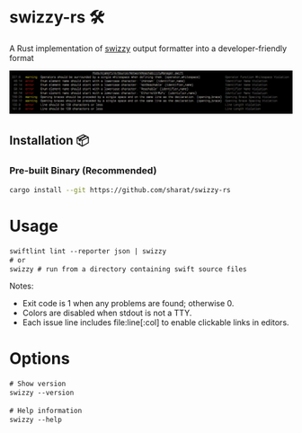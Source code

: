 # swizzy-rs 🛠️

A Rust implementation of [swizzy](https://github.com/sharat/swizzy) output formatter into a developer-friendly format

![Example Output](https://github.com/sharat/swizzy-rs/raw/main/output.png)

## Installation 📦

### Pre-built Binary (Recommended)
```bash
cargo install --git https://github.com/sharat/swizzy-rs
```

# Usage

```
swiftlint lint --reporter json | swizzy
# or
swizzy # run from a directory containing swift source files
```

Notes:
- Exit code is 1 when any problems are found; otherwise 0.
- Colors are disabled when stdout is not a TTY.
- Each issue line includes file:line[:col] to enable clickable links in editors.

# Options

```
# Show version
swizzy --version

# Help information
swizzy --help
```